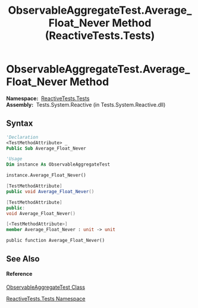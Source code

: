 ﻿---
title: ObservableAggregateTest.Average_Float_Never Method  (ReactiveTests.Tests)
TOCTitle: Average_Float_Never Method
ms:assetid: M:ReactiveTests.Tests.ObservableAggregateTest.Average_Float_Never
ms:mtpsurl: https://msdn.microsoft.com/en-us/library/reactivetests.tests.observableaggregatetest.average_float_never(v=VS.103)
ms:contentKeyID: 36619976
ms.date: 06/28/2011
mtps_version: v=VS.103
f1_keywords:
- ReactiveTests.Tests.ObservableAggregateTest.Average_Float_Never
dev_langs:
- CSharp
- JScript
- VB
- FSharp
- c++
---

# ObservableAggregateTest.Average\_Float\_Never Method

**Namespace:**  [ReactiveTests.Tests](hh289046\(v=vs.103\).md)  
**Assembly:**  Tests.System.Reactive (in Tests.System.Reactive.dll)

## Syntax

``` vb
'Declaration
<TestMethodAttribute> _
Public Sub Average_Float_Never
```

``` vb
'Usage
Dim instance As ObservableAggregateTest

instance.Average_Float_Never()
```

``` csharp
[TestMethodAttribute]
public void Average_Float_Never()
```

``` c++
[TestMethodAttribute]
public:
void Average_Float_Never()
```

``` fsharp
[<TestMethodAttribute>]
member Average_Float_Never : unit -> unit 
```

``` jscript
public function Average_Float_Never()
```

## See Also

#### Reference

[ObservableAggregateTest Class](hh314823\(v=vs.103\).md)

[ReactiveTests.Tests Namespace](hh289046\(v=vs.103\).md)

